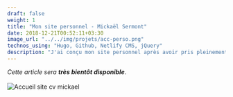 ```yaml
---
draft: false
weight: 1
title: "Mon site personnel - Mickaël Sermont"
date: 2018-12-21T00:52:11+03:30
image_url: "../../img/projets/acc-perso.png"
technos_using: "Hugo, Github, Netlify CMS, jQuery"
description: "J'ai conçu mon site personnel après avoir pris pleinement connaissance du concept de la JAMstack. Rapidité et sécurité étant mes principaux objectifs, cette pile technologique m'est paru évidente. "
---
```


*Cette article sera* ***très bientôt disponible***.
<br/>
<br/>
<img src="/img/projets/full-page-perso.png" class="img-responsive img-projet" alt="Accueil site cv mickael">
